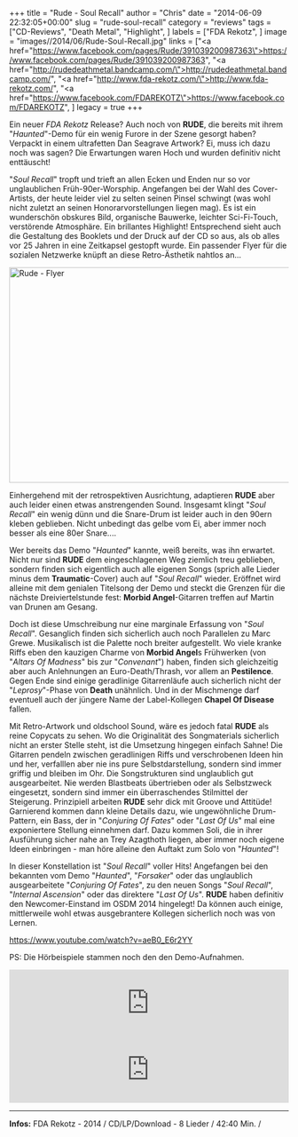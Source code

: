 +++
title = "Rude - Soul Recall"
author = "Chris"
date = "2014-06-09 22:32:05+00:00"
slug = "rude-soul-recall"
category = "reviews"
tags = ["CD-Reviews", "Death Metal", "Highlight", ]
labels = ["FDA Rekotz", ]
image = "images//2014/06/Rude-Soul-Recall.jpg"
links = ["<a href=\"https://www.facebook.com/pages/Rude/391039200987363\">https://www.facebook.com/pages/Rude/391039200987363</a>", "<a href=\"http://rudedeathmetal.bandcamp.com/\">http://rudedeathmetal.bandcamp.com/</a>", "<a href=\"http://www.fda-rekotz.com/\">http://www.fda-rekotz.com/</a>", "<a href=\"https://www.facebook.com/FDAREKOTZ\">https://www.facebook.com/FDAREKOTZ</a>", ]
legacy = true
+++



Ein neuer _FDA Rekotz_ Release? Auch noch von **RUDE**, die bereits mit ihrem "_Haunted_"-Demo für ein wenig Furore in der Szene gesorgt haben? Verpackt in einem ultrafetten Dan Seagrave Artwork? Ei, muss ich dazu noch was sagen? Die Erwartungen waren Hoch und wurden definitiv nicht enttäuscht!

"_Soul Recall_" tropft und trieft an allen Ecken und Enden nur so vor unglaublichen Früh-90er-Worsphip. Angefangen bei der Wahl des Cover-Artists, der heute leider viel zu selten seinen Pinsel schwingt (was wohl nicht zuletzt an seinen Honorarvorstellungen liegen mag). Es ist ein wunderschön obskures Bild, organische Bauwerke, leichter Sci-Fi-Touch, verstörende Atmosphäre. Ein brillantes Highlight! Entsprechend sieht auch die Gestaltung des Booklets und der Druck auf der CD so aus, als ob alles vor 25 Jahren in eine Zeitkapsel gestopft wurde. Ein passender Flyer für die sozialen Netzwerke knüpft an diese Retro-Ästhetik nahtlos an...

<a href="images//2014/06/Rude-Flyer.jpg"><img alt="Rude - Flyer" class="aligncenter size-large wp-image-13068" height="388" src="images//2014/06/Rude-Flyer-690x388.jpg" width="690"/></a>

Einhergehend mit der retrospektiven Ausrichtung, adaptieren **RUDE** aber auch leider einen etwas anstrengenden Sound. Insgesamt klingt "_Soul Recall_" ein wenig dünn und die Snare-Drum ist leider auch in den 90ern kleben geblieben. Nicht unbedingt das gelbe vom Ei, aber immer noch besser als eine 80er Snare....

Wer bereits das Demo "_Haunted_" kannte, weiß bereits, was ihn erwartet. Nicht nur sind **RUDE** dem eingeschlagenen Weg ziemlich treu geblieben, sondern finden sich eigentlich auch alle eigenen Songs (sprich alle Lieder minus dem **Traumatic**-Cover) auch auf "_Soul Recall_" wieder. Eröffnet wird alleine mit dem genialen Titelsong der Demo und steckt die Grenzen für die nächste Dreiviertelstunde fest: **Morbid Angel**-Gitarren treffen auf Martin van Drunen am Gesang.

Doch ist diese Umschreibung nur eine marginale Erfassung von "_Soul Recall_". Gesanglich finden sich sicherlich auch noch Parallelen zu Marc Grewe. Musikalisch ist die Palette noch breiter aufgestellt. Wo viele kranke Riffs eben den kauzigen Charme von **Morbid Angel**s Frühwerken (von "_Altars Of Madness_" bis zur "_Convenant_") haben, finden sich gleichzeitig aber auch Anlehnungen an Euro-Death/Thrash, vor allem an **Pestilence**. Gegen Ende sind einige geradlinige Gitarrenläufe auch sicherlich nicht der "_Leprosy_"-Phase von **Death** unähnlich. Und in der Mischmenge darf eventuell auch der jüngere Name der Label-Kollegen **Chapel Of Disease** fallen.

Mit Retro-Artwork und oldschool Sound, wäre es jedoch fatal **RUDE** als reine Copycats zu sehen. Wo die Originalität des Songmaterials sicherlich nicht an erster Stelle steht, ist die Umsetzung hingegen einfach Sahne! Die Gitarren pendeln zwischen geradlinigen Riffs und verschrobenen Ideen hin und her, verfalllen aber nie ins pure Selbstdarstellung, sondern sind immer griffig und bleiben im Ohr. Die Songstrukturen sind unglaublich gut ausgearbeitet. Nie werden Blastbeats übertrieben oder als Selbstzweck eingesetzt, sondern sind immer ein überraschendes Stilmittel der Steigerung. Prinzipiell arbeiten **RUDE** sehr dick mit Groove und Attitüde! Garnierend kommen dann kleine Details dazu, wie ungewöhnliche Drum-Pattern, ein Bass, der in "_Conjuring Of Fates_" oder "_Last Of Us_" mal eine exponiertere Stellung einnehmen darf.
Dazu kommen Soli, die in ihrer Ausführung sicher nahe an Trey Azagthoth liegen, aber immer noch eigene Ideen einbringen - man höre alleine den Auftakt zum Solo von "_Haunted_"!

In dieser Konstellation ist "_Soul Recall_" voller Hits! Angefangen bei den bekannten vom Demo "_Haunted_", "_Forsaker_" oder das unglaublich ausgearbeitete "_Conjuring Of Fates_", zu den neuen Songs "_Soul Recall_", "_Internal Ascension_"  oder das direktere "_Last Of Us_". **RUDE** haben definitiv den Newcomer-Einstand im OSDM 2014 hingelegt! Da können auch einige, mittlerweile wohl etwas ausgebrantere Kollegen sicherlich noch was von Lernen.

https://www.youtube.com/watch?v=aeB0_E6r2YY

PS: Die Hörbeispiele stammen noch den den Demo-Aufnahmen.

<iframe seamless="" src="http://bandcamp.com/EmbeddedPlayer/track=1049721054/size=large/bgcol=333333/linkcol=ffffff/tracklist=false/artwork=small/transparent=true/" style="border: 0; width: 100%; height: 120px;"><a href="http://rudedeathmetal.bandcamp.com/track/forsaker">Forsaker by Rude</a></iframe>
<iframe seamless="" src="http://bandcamp.com/EmbeddedPlayer/track=1033215374/size=large/bgcol=333333/linkcol=ffffff/tracklist=false/artwork=small/transparent=true/" style="border: 0; width: 100%; height: 120px;"><a href="http://rudedeathmetal.bandcamp.com/track/haunted">Haunted by Rude</a></iframe>




---
**Infos:**
FDA Rekotz - 2014 / 
CD/LP/Download - 8 Lieder / 42:40 Min. / 
